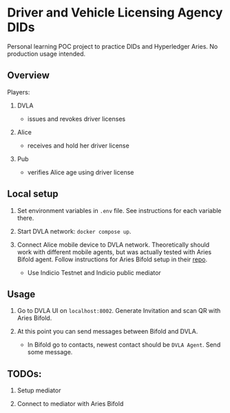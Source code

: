 # Driver and Vehicle Licensing Agency DIDs

Personal learning POC project to practice DIDs and Hyperledger Aries. No production usage intended.

## Overview

<!-- TODO: add diagram -->

Players:

1. DVLA

   - issues and revokes driver licenses

2. Alice

   - receives and hold her driver license

3. Pub

   - verifies Alice age using driver license

## Local setup

1. Set environment variables in `.env` file. See instructions for each variable there.

2. Start DVLA network: `docker compose up`.

3. Connect Alice mobile device to DVLA network. Theoretically should work with different mobile agents, 
but was actually tested with Aries Bifold agent. Follow instructions for Aries Bifold setup in their [repo](https://github.com/hyperledger/aries-mobile-agent-react-native).
   - Use Indicio Testnet and Indicio public mediator

## Usage

1. Go to DVLA UI on `localhost:8002`. Generate Invitation and scan QR with Aries Bifold.

2. At this point you can send messages between Bifold and DVLA.  
   * In Bifold go to contacts, newest contact should be `DVLA Agent`. Send some message.

## TODOs:

1. Setup mediator

2. Connect to mediator with Aries Bifold
